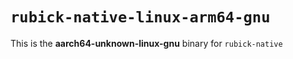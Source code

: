 # `rubick-native-linux-arm64-gnu`

This is the **aarch64-unknown-linux-gnu** binary for `rubick-native`

